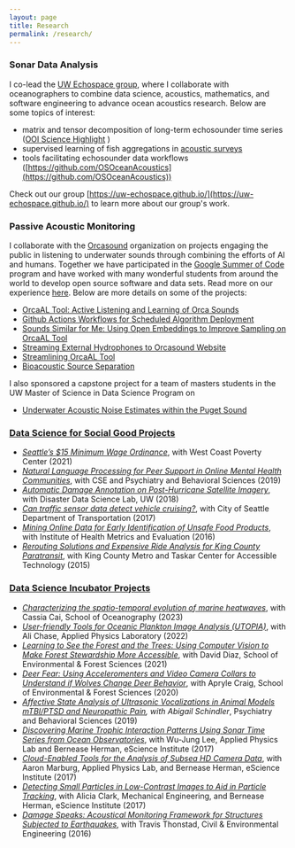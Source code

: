 ```yaml
---
layout: page
title: Research
permalink: /research/
---
```


 

### Sonar Data Analysis

I co-lead the [UW Echospace group](https://uw-echospace.github.io/), where I collaborate with oceanographers to combine data science, acoustics, mathematics, and software engineering to advance ocean acoustics research. Below are some topics of interest:

* matrix and tensor decomposition of long-term echosounder time series ([OOI Science Highlight](https://oceanobservatories.org/2021/03/a-bountiful-sea-of-data-making-echosounder-data-more-useful/) )
* supervised learning of fish aggregations in [acoustic surveys](https://uw-echospace.github.io/project/2021-hake-workflow/) 
* tools facilitating echosounder data workflows ([https://github.com/OSOceanAcoustics](https://github.com/OSOceanAcoustics))

Check out our group [https://uw-echospace.github.io/](https://uw-echospace.github.io/) to learn more about our group's work.

### Passive Acoustic Monitoring

I collaborate with the [Orcasound](https://www.orcasound.net/) organization on projects engaging the public in listening to underwater sounds through combining the efforts of AI and humans. Together we have participated in the [Google Summer of Code](https://summerofcode.withgoogle.com/how-it-works) program and have worked with many wonderful students from around the world to develop open source software and data sets. Read more on our experience [here](https://www.orcasound.net/portfolio/google-summer-of-code-open-source-software-for-students-orcas/). Below are more details on some of the projects:

* [OrcaAL Tool: Active Listening and Learning of Orca Sounds](https://orcasound.github.io/orcaal/)
* [Github Actions Workflows for Scheduled Algorithm Deployment](https://www.orcasound.net/author/dmitryvolodin/)
* [Sounds Similar for Me: Using Open Embeddings to Improve Sampling on OrcaAL Tool](https://www.orcasound.net/author/josegiraldo/)
* [Streaming External Hydrophones to Orcasound Website](https://www.orcasound.net/author/karan/)
* [Streamlining OrcaAL Tool](https://www.orcasound.net/author/benjamin/)
* [Bioacoustic Source Separation](https://www.orcasound.net/?s=devdoot)

I also sponsored a capstone project for a team of masters students in the UW Master of Science in Data Science Program on 
* [Underwater Acoustic Noise Estimates within the Puget Sound](https://github.com/orcasound/ambient-sound-analysis)

### [Data Science for Social Good Projects](https://escience.washington.edu/using-data-science/data-science-for-social-good/)
* *[Seattle’s $15 Minimum Wage Ordinance](https://uwescience.github.io/MinWA/)*, with West Coast Poverty Center (2021)
* *[Natural Language Processing for Peer Support in Online Mental Health Communities](https://uwescience.github.io/DSSG-Peer-Support/)*, with CSE and Psychiatry and Behavioral Sciences (2019)
* *[Automatic Damage Annotation on Post-Hurricane Satellite Imagery](https://dds-lab.github.io/disaster-damage-detection/)*, with Disaster Data Science Lab, UW (2018)
* *[Can traffic sensor data detect vehicle cruising?](https://escience.washington.edu/dssg-2017-vehicle-cruising/)*, with City of Seattle Department of Transportation (2017)
* *[Mining Online Data for Early Identification of Unsafe Food Products](https://uwescience.github.io/DSSG2016-UnsafeFoods/)*, with Institute of Health Metrics and Evaluation (2016)
* *[Rerouting Solutions and Expensive Ride Analysis for King County Paratransit](https://escience.washington.edu/dssg-2015-king-county-paratransit/)*, with King County Metro and Taskar Center for Accessible Technology (2015)



### [Data Science Incubator Projects](https://escience.washington.edu/using-data-science/incubator/)
* *[Characterizing the spatio-temporal evolution of marine heatwaves](https://escience.washington.edu/incubator-23-mhw/)*, with Cassia Cai, School of Oceanography (2023)
* *[User-friendly Tools for Oceanic Plankton Image Analysis (UTOPIA)](https://escience.washington.edu/incubator-22-utopia/)*, with Ali Chase, Applied Physics Laboratory (2022)
* *[Learning to See the Forest and the Trees: Using Computer Vision to Make Forest Stewardship More Accessible](https://escience.washington.edu/incubator-21-forest/)*, with David Diaz, School of Environmental & Forest Sciences (2021)
* *[Deer Fear: Using Acceleromenters and Video Camera Collars to Understand if Wolves Change Deer Behavior](https://escience.washington.edu/incubator-20-deer/)*, with Apryle Craig, School of Environmental & Forest Sciences (2020)
* *[Affective State Analysis of Ultrasonic Vocalizations in Animal Models mTBI/PTSD and Neuropathic Pain](https://escience.washington.edu/incubator-19-pain/), with Abigail Schindler*, Psychiatry and Behavioral Sciences (2019)
* *[Discovering Marine Trophic Interaction Patterns Using Sonar Time Series from Ocean Observatories](https://escience.washington.edu/incubator-17-sonar-patterns/)*, with Wu-Jung Lee, Applied Physics Lab and Bernease Herman, eScience Institute (2017)
* *[Cloud-Enabled Tools for the Analysis of Subsea HD Camera Data](https://escience.washington.edu/incubator-17-subsea-data/)*, with Aaron Marburg, Applied Physics Lab, and Bernease Herman, eScience Institute (2017)
* *[Detecting Small Particles in Low-Contrast Images to Aid in Particle Tracking](https://escience.washington.edu/incubator-17-particle-tracking/)*, with Alicia Clark, Mechanical Engineering, and Bernease Herman, eScience Institute (2017)
* *[Damage Speaks: Acoustical Monitoring Framework for Structures Subjected to Earthquakes](https://escience.washington.edu/incubator-16-earthquakes/)*, with Travis Thonstad, Civil & Environmental Engineering (2016)

